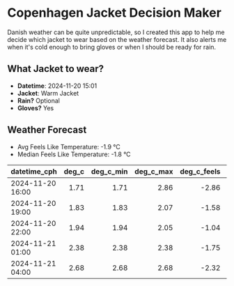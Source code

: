 
# Copenhagen Jacket Decision Maker

Danish weather can be quite unpredictable, so I created this app to help me decide which jacket to wear based on the weather forecast. 
It also alerts me when it's cold enough to bring gloves or when I should be ready for rain.

## What Jacket to wear?

- **Datetime**: 2024-11-20 15:01
- **Jacket**: Warm Jacket
- **Rain?** Optional
- **Gloves?** Yes

## Weather Forecast
- Avg Feels Like Temperature: -1.9 °C
- Median Feels Like Temperature: -1.8 °C

| datetime_cph     |   deg_c |   deg_c_min |   deg_c_max |   deg_c_feels | weather   | wind   | rain   |
|:-----------------|--------:|------------:|------------:|--------------:|:----------|:-------|:-------|
| 2024-11-20 16:00 |    1.71 |        1.71 |        2.86 |         -2.86 | Rain      | Medium | Low    |
| 2024-11-20 19:00 |    1.83 |        1.83 |        2.07 |         -1.58 | Clouds    | Low    | None   |
| 2024-11-20 22:00 |    1.94 |        1.94 |        2.05 |         -1.04 | Snow      | Low    | None   |
| 2024-11-21 01:00 |    2.38 |        2.38 |        2.38 |         -1.75 | Snow      | Low    | None   |
| 2024-11-21 04:00 |    2.68 |        2.68 |        2.68 |         -2.32 | Snow      | Medium | None   |
        